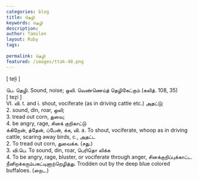 ```yaml
---
categories: blog
title: தெழி
keywords: தெழி
description: 
author: Tamilan
layout: Ruby
tags: 
 
permalink: தெழி
featured: /images/ttak-48.png
---
```

  
[ teḻi ]  
  
பெ. தெழி. Sound, noise; ஒலி. வெண்ணெய்த் தெழிகேட்கும் (கலித். 108, 35)  
[ teẕi ]  
VI. வி. t. and i. shout, vociferate (as in driving cattle etc.) அதட்டு;  
2. sound, din, roar, ஒலி;  
3. tread out corn, துவை;  
4. be angry, rage, சினக் குறிகாட்டு  
க்கிறேன், த்தேன், ப்பேன், க்க, வி. a. To shout, vociferate, whoop as in driving cattle, scaring away birds, c., அதட்ட  
2. To tread out corn, துவைக்க. (சது.)  
3. வி.பெ. To sound, din, roar, பெரிதொ லிக்க  
4. To be angry, rage, bluster, or vociferate through anger, சினக்குறிப்புக்காட்ட. நீனிறக்கரும்பகட்டினாற்றெழித்து. Trodden out by the deep blue colored buffaloes. (நைட.)